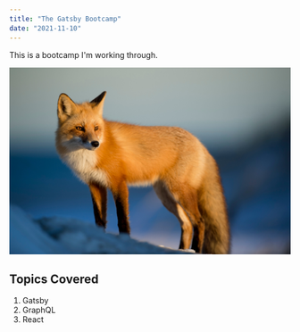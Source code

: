 ```yaml
---
title: "The Gatsby Bootcamp"
date: "2021-11-10"
---
```


This is a bootcamp I'm working through.

![fox](./fox.jpeg)

## Topics Covered

1. Gatsby
2. GraphQL
3. React
